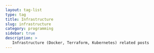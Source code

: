```yaml
---
layout: tag-list
type: tag
title: Infrastructure
slug: infrastructure
category: programming
sidebar: true
description: >
   Infrastructure (Docker, Terraform, Kubernetes) related posts
---
```

